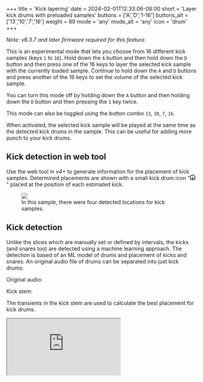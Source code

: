 +++
title = 'Kick layering'
date = 2024-02-01T12:33:06-08:00
short = 'Layer kick drums with preloaded samples'
buttons = ['A','D','1-16']
buttons_alt = ['13','10','7','16']
weight = 89
mode = 'any'
mode_alt = 'any'
icon = 'drum'
+++

*Note: v6.3.7 and later firmware required for this feature.*

This is an experimental mode that lets you choose from 16 different kick samples (keys `1` to `16`). Hold down the `A` button and then hold down the `D` button and then press one of the 16 keys to layer the selected kick sample with the currently loaded sample. Continue to hold down the `A` and `D` buttons and press another of the 16 keys to set the volume of the selected kick sample. 

You can turn this mode off by holding down the `A` button and then holding down the `D` button and then pressing the `1` key twice. 

This mode can also be toggled using the button combo `13`, `10`, `7`, `16`.


When activated, the selected kick sample will be played at the same time as the detected kick drums in the sample. This can be useful for adding more punch to your kick drums. 


## Kick detection in web tool

Use the web tool in *v4+* to generate information for the placement of kick samples. Determined placements are shown with a small kick drum icon "<svg style="display:inline-block; width:15px" width="100%" height="100%" viewBox="0 0 20 19" version="1.1" xmlns="http://www.w3.org/2000/svg" xmlns:xlink="http://www.w3.org/1999/xlink" xml:space="preserve" xmlns:serif="http://www.serif.com/" style="fill-rule:evenodd;clip-rule:evenodd;stroke-linecap:round;stroke-linejoin:round;stroke-miterlimit:1.5;">
    <g transform="matrix(1,0,0,1,-24.5,-564.5)">
        <g>
            <g transform="matrix(1,0,0,0.957143,-1,23.2786)">
                <ellipse cx="35.25" cy="575.25" rx="8.25" ry="8.75" style="fill:none;stroke:black;stroke-width:2.04px;"></ellipse>
            </g>
            <g transform="matrix(1,0,0,1.33333,0,-191.5)">
                <ellipse cx="34.5" cy="575.25" rx="1" ry="0.75" style="fill:none;stroke:black;stroke-width:1.7px;"></ellipse>
            </g>
            <g transform="matrix(1,0,0,0.857143,0,82.2143)">
                <path d="M34.5,575.5L34.5,582.5" style="fill:none;stroke:black;stroke-width:2.15px;"></path>
            </g>
            <path d="M25.5,581.5L28,579.5" style="fill:none;stroke:black;stroke-width:2px;"></path>
            <path d="M43.5,581.5L40.5,579.5" style="fill:none;stroke:black;stroke-width:2px;"></path>
        </g>
    </g>
</svg>" placed at the position of each estimated kick.

<figure class="imgcombo">
<img src="/img/kicks.webp">
<figcaption>In this sample, there were four detected locations for kick samples.</figcaption>
</figure>

## Kick detection

Unlike the slices which are manually set or defined by intervals, the kicks (and snares too) are detected using a machine learning approach. The detection is based of an ML model of drums and placement of kicks and snares. An original audio file of drums can be separated into just kick drums:

Original audio:

<audio src="/wave/amen_beats8_bpm172.mp3" class="waveform"></audio>

Kick stem:

<audio src="/wave/bombo.mp3" class="waveform"></audio>


The transients in the kick stem are used to calculate the best placement for kick drums.

<!-- Snare stem:

<audio src="/wave/redoblante.mp3" class="waveform"></audio> -->




<script src="/wave/wavesurfer.js"></script>
<script src="/wave/waveform.js"></script>
<!-- 
The stems are used to determine the position of kicks or snares within a piece of audio. The model if far from perfect, but it is surprsingly good.  -->


<div class="plyr__video-embed" id="player">
  <iframe
    src="https://www.youtube.com/embed/313Va6h9Ldc?origin=https://plyr.io&amp;iv_load_policy=3&amp;modestbranding=1&amp;playsinline=1&amp;showinfo=0&amp;rel=0&amp;enablejsapi=1"
    allowfullscreen
    allowtransparency
    allow="autoplay"
  ></iframe>
</div>